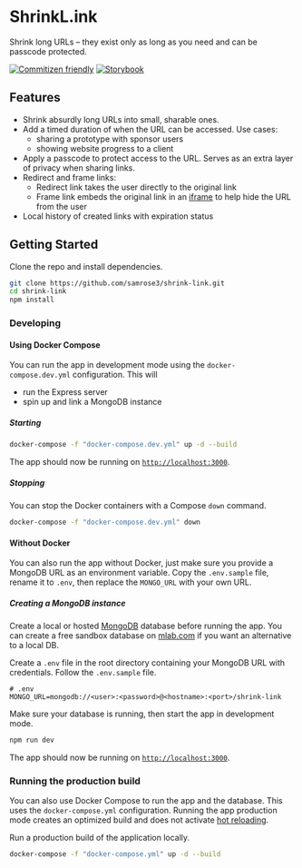 # ShrinkL.ink

Shrink long URLs – they exist only as long as you need and can be passcode protected.

[![Commitizen friendly](https://img.shields.io/badge/commitizen-friendly-brightgreen.svg)](http://commitizen.github.io/cz-cli/)
[![Storybook](https://cdn.jsdelivr.net/gh/storybooks/brand@master/badge/badge-storybook.svg)](https://samrose3.github.io/shrink-link)

## Features

- Shrink absurdly long URLs into small, sharable ones.
- Add a timed duration of when the URL can be accessed. Use cases:
  - sharing a prototype with sponsor users
  - showing website progress to a client
- Apply a passcode to protect access to the URL. Serves as an extra layer of privacy when sharing links.
- Redirect and frame links:
  - Redirect link takes the user directly to the original link
  - Frame link embeds the original link in an [iframe](https://developer.mozilla.org/en-US/docs/Mozilla/Tech/XUL/iframe) to help hide the URL from the user
- Local history of created links with expiration status

## Getting Started

Clone the repo and install dependencies.

```bash
git clone https://github.com/samrose3/shrink-link.git
cd shrink-link
npm install
```

### Developing

#### Using Docker Compose

You can run the app in development mode using the `docker-compose.dev.yml` configuration. This will

- run the Express server
- spin up and link a MongoDB instance

##### Starting

```bash
docker-compose -f "docker-compose.dev.yml" up -d --build
```

The app should now be running on [`http://localhost:3000`](http://localhost:3000).

##### Stopping

You can stop the Docker containers with a Compose `down` command.

```bash
docker-compose -f "docker-compose.dev.yml" down
```

#### Without Docker

You can also run the app without Docker, just make sure you provide a MongoDB URL as an environment variable. Copy the `.env.sample` file, rename it to `.env`, then replace the `MONGO_URL` with your own URL.

##### Creating a MongoDB instance

Create a local or hosted [MongoDB](https://www.mongodb.com/) database before running the app. You can create a free sandbox database on [mlab.com](https://mlab.com) if you want an alternative to a local DB.

Create a `.env` file in the root directory containing your MongoDB URL with credentials. Follow the `.env.sample` file.

```text
# .env
MONGO_URL=mongodb://<user>:<password>@<hostname>:<port>/shrink-link
```

Make sure your database is running, then start the app in development mode.

```bash
npm run dev
```

The app should now be running on [`http://localhost:3000`](http://localhost:3000).

### Running the production build

You can also use Docker Compose to run the app and the database. This uses the `docker-compose.yml` configuration. Running the app production mode creates an optimized build and does not activate [hot reloading](https://www.quora.com/Whats-hot-loading-in-Webpack-and-how-does-it-work).

Run a production build of the application locally.

```bash
docker-compose -f "docker-compose.yml" up -d --build
```

